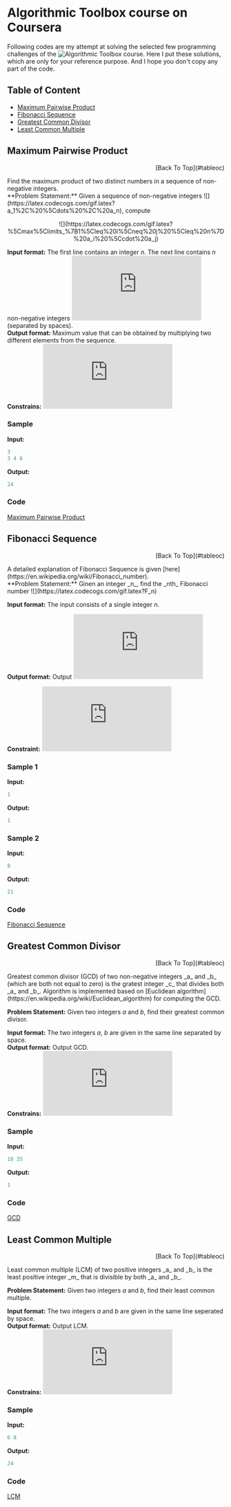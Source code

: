 # Algorithmic Toolbox course on Coursera
Following codes are my attempt at solving the selected few programming challenges of the ![Algorithmic Toolbox course](https://www.coursera.org/learn/algorithmic-toolbox/home/welcome). Here I put these solutions, which are only for your reference purpose. And I hope you don't copy any part of the code.
## <a name="tableoc"></a> Table of Content
- [Maximum Pairwise Product](#maxprod)
- [Fibonacci Sequence](#fibseq)
- [Greatest Common Divisor](#gcd)
- [Least Common Multiple](#lcm) 

## <a name="maxprod"></a> Maximum Pairwise Product 
<p style='text-align: right;'> [Back To Top](#tableoc) </p>
Find the maximum product of two distinct numbers in a sequence of non-negative integers. <br /> 
**Problem Statement:** Given a sequence of non-negative integers ![](https://latex.codecogs.com/gif.latex?a_1%2C%20%5Cdots%20%2C%20a_n), compute <p align="center">
  ![](https://latex.codecogs.com/gif.latex?%5Cmax%5Climits_%7B1%5Cleq%20i%5Cneq%20j%20%5Cleq%20n%7D%20a_i%20%5Ccdot%20a_j)
</p>

**Input format:** The first line contains an integer _n_. The next line contains _n_ non-negative integers ![](https://latex.codecogs.com/gif.latex?a_1%2C%20%5Cdots%20%2C%20a_n) (separated by spaces).<br />
**Output format:** Maximum value that can be obtained by multiplying two different elements from the sequence. <br />
**Constrains:** ![](https://latex.codecogs.com/gif.latex?2%20%5Cleq%20n%20%5Cleq%202%20%5Ccdot%2010%5E5%20%3B%200%20%5Cleq%20a_1%2C%20%5Cdots%20%2C%20a_n%20%5Cleq%202%20%5Ccdot%2010%5E5)
### Sample
**Input:**  <br /> 
```cpp
3
3 4 6
```
**Output:**  <br /> 
```cpp
24
```
### Code
[Maximum Pairwise Product](https://github.com/ygsingh/cpp_codes/blob/master/max_pairwise_product.cpp)

## <a name="fibseq"></a> Fibonacci Sequence 
<p style='text-align: right;'> [Back To Top](#tableoc) </p>
A detailed explanation of Fibonacci Sequence is given [here](https://en.wikipedia.org/wiki/Fibonacci_number). </br>
**Problem Statement:** Ginen an integer _n_, find the _nth_ Fibonacci number ![](https://latex.codecogs.com/gif.latex?F_n) <br />

**Input format:** The input consists of a single integer _n_.

**Output format:** Output ![](https://latex.codecogs.com/gif.latex?F_n)

**Constraint:** ![](https://latex.codecogs.com/gif.latex?0%20%5Cleq%20n%20%5Cleq%2045)

### Sample 1
**Input:**  <br /> 
```cpp
1
```
**Output:**  <br /> 
```cpp
1
```
### Sample 2
**Input:**  <br /> 
```cpp
8
```
**Output:**  <br /> 
```cpp
21
```
### Code
[Fibonacci Sequence](https://github.com/ygsingh/cpp_codes/blob/master/fibonacci.cpp)

## <a name="gcd"></a> Greatest Common Divisor 
<p style='text-align: right;'> [Back To Top](#tableoc) </p>
Greatest common divisor (GCD) of two non-negative integers _a_ and _b_ (which are both not equal to zero) is the gratest integer _c_ that divides both _a_ and _b_. Algorithm is implemented based on [Euclidean algorithm](https://en.wikipedia.org/wiki/Euclidean_algorithm) for computing the GCD.

**Problem Statement:** Given two integers  _a_ and _b_, find their greatest common divisor.<br />

**Input format:** The two integers  _a_, _b_ are given in the same line separated by space.<br />
**Output format:** Output GCD.<br />
**Constrains:** ![](https://latex.codecogs.com/gif.latex?1%20%5Cleq%20a%2Cb%20%5Cleq%202%20%5Ccdot%2010%5E9)

### Sample
**Input:**  <br /> 
```cpp
18 35
```
**Output:**  <br /> 
```cpp
1
```
### Code
[GCD](https://github.com/ygsingh/cpp_codes/blob/master/gcd.cpp)

## <a name="lcm"></a>  Least Common Multiple 
<p style='text-align: right;'> [Back To Top](#tableoc) </p>
Least common multiple (LCM) of two positive integers _a_ and _b_ is the least positive integer _m_ that is divisible by both _a_ and _b_.

**Problem Statement:** Given two integers _a_ and _b_, find their least common multiple.<br />

**Input format:** The two integers _a_ and _b_ are given in the same line seperated by space.<br />
**Output format:** Output LCM.<br />
**Constrains:** ![](https://latex.codecogs.com/gif.latex?1%20%5Cleq%20a%2Cb%20%5Cleq%202%20%5Ccdot%2010%5E7)

### Sample
**Input:**  <br /> 
```cpp
6 8
```
**Output:**  <br /> 
```cpp
24
```
### Code
[LCM](https://github.com/ygsingh/cpp_codes/blob/master/lcm.cpp)
